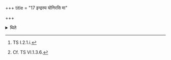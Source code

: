 +++
title = "17 इन्द्रस्य योनिरसि मा"

+++

<details><summary>थिते</summary>

17. With indrasya yonirasi...[^1] he gives the horn of black antelope to the sacrificer.[^2]  


[^1]: TS I.2.1.i.  

[^2]: Cf. TS VI.1.3.6.
</details>
